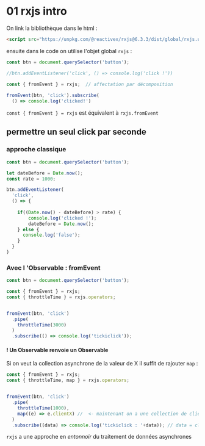 # 01 rxjs intro

On link la bibliothèque dans le html :

```html
<script src="https://unpkg.com/@reactivex/rxjs@6.3.3/dist/global/rxjs.umd.js"></script>
```

ensuite dans le code on utilise l'objet global `rxjs` :

```js
const btn = document.querySelector('button');

//btn.addEventListener('click', () => console.log('click !'))

const { fromEvent } = rxjs;  // affectation par décomposition
								
fromEvent(btn, 'click').subscribe(
  () => console.log('clicked!')
```

`const { fromEvent } = rxjs` est équivalent à `rxjs.fromEvent`

## permettre un seul click par seconde

### approche classique

```js
const btn = document.querySelector('button');

let dateBefore = Date.now();
const rate = 1000;

btn.addEventListener(
  'click',
  () => {
  
    if((Date.now() - dateBefore) > rate) {
        console.log('clicked !');
        dateBefore = Date.now();
    } else {
      console.log('false');
    }
  }  
)
```

### Avec l 'Observable : fromEvent

```js
const btn = document.querySelector('button');

const { fromEvent } = rxjs;
const { throttleTime } = rxjs.operators;


fromEvent(btn, 'click')
  .pipe(
    throttleTime(3000)
  )
  .subscribe(() => console.log('tickiclick'));
```

#### ! Un Observable renvoie un Observable

Si on veut la collection asynchrone de la valeur de X il suffit de rajouter `map` :

```js
const { fromEvent } = rxjs;
const { throttleTime, map } = rxjs.operators;


fromEvent(btn, 'click')
  .pipe(
    throttleTime(1000),
    map((e) => e.clientX) //  <- maintenant on a une collection de clientX
  )
  .subscribe((data) => console.log('tickiclick : '+data)); // data = clientX
```

`rxjs` a une approche en *entonnoir* du traitement de données asynchrones